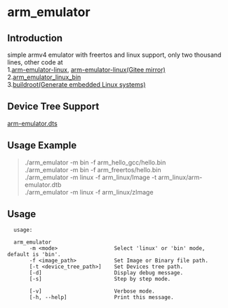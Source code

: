 # arm_emulator

## Introduction

simple armv4 emulator with freertos and linux support, only two thousand lines, other code at  
1.[arm-emulator-linux](https://github.com/hxdyxd/arm-emulator-linux), [arm-emulator-linux(Gitee mirror)](https://gitee.com/hxdyxd/arm-emulator-linux)  
2.[arm_emulator_linux_bin](https://github.com/hxdyxd/arm_emulator_linux_bin)  
3.[buildroot(Generate embedded Linux systems)](https://github.com/hxdyxd/buildroot)  

## Device Tree Support

[arm-emulator.dts](https://github.com/hxdyxd/arm-emulator-linux/blob/master/arch/arm/boot/dts/arm-emulator.dts)  

## Usage Example

> ./arm_emulator -m bin -f arm_hello_gcc/hello.bin  
> ./arm_emulator -m bin -f arm_freertos/hello.bin  
> ./arm_emulator -m linux -f arm_linux/Image -t arm_linux/arm-emulator.dtb  
> ./arm_emulator -m linux -f arm_linux/zImage  

## Usage

```
  usage:

  arm_emulator
       -m <mode>                  Select 'linux' or 'bin' mode, default is 'bin'.
       -f <image_path>            Set Image or Binary file path.
       [-t <device_tree_path>]    Set Devices tree path.
       [-d]                       Display debug message.
       [-s]                       Step by step mode.

       [-v]                       Verbose mode.
       [-h, --help]               Print this message.
```
